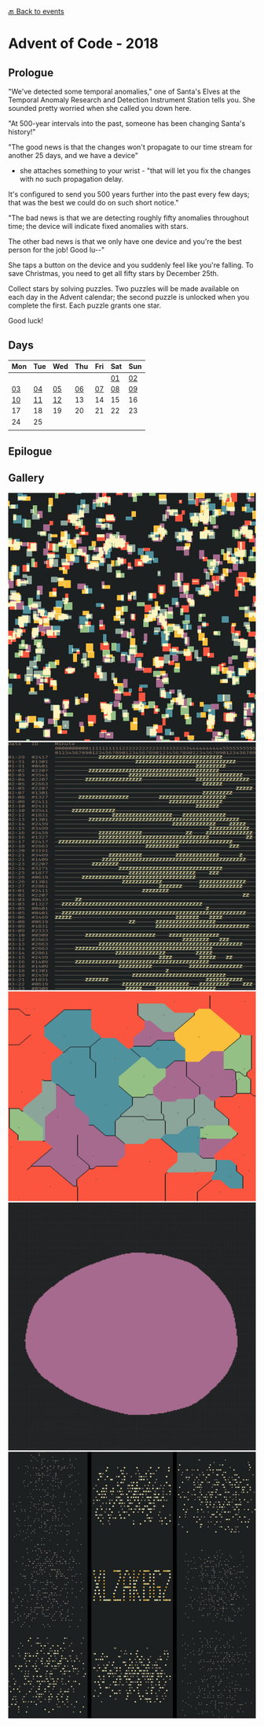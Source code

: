 [:back: Back to events](https://github.com/vladmocanualexandru/advent_of_code)

# Advent of Code - 2018

## Prologue

"We've detected some temporal anomalies," one of Santa's Elves at the Temporal Anomaly Research and Detection Instrument Station tells you. 
She sounded pretty worried when she called you down here. 

"At 500-year intervals into the past, someone has been changing Santa's history!"

"The good news is that the changes won't propagate to our time stream for another 25 days, and we have a device" 
- she attaches something to your wrist - "that will let you fix the changes with no such propagation delay. 

It's configured to send you 500 years further into the past every few days; that was the best we could do on such short notice."

"The bad news is that we are detecting roughly fifty anomalies throughout time; the device will indicate fixed anomalies with stars. 

The other bad news is that we only have one device and you're the best person for the job! Good lu--" 

She taps a button on the device and you suddenly feel like you're falling. To save Christmas, you need to get all fifty stars by December 25th.

Collect stars by solving puzzles. Two puzzles will be made available on each day in the Advent calendar; 
the second puzzle is unlocked when you complete the first. 
Each puzzle grants one star. 

Good luck!

## Days

| Mon | Tue | Wed | Thu | Fri | Sat | Sun |
| --- | --- | --- | --- | --- | --- | --- |
||||||[01](./d01)|[02](./d02)|
|[03](./d03)|[04](./d04)|[05](./d05)|[06](./d06)|[07](./d07)|[08](./d08)|[09](./d09)|
|[10](./d10)|[11](./d11)|[12](./d12)|13|14|15|16|
|17|18|19|20|21|22|23|
|24|25|
||

## Epilogue

## Gallery

![visualization screenshot](./d03/visual.jpg)
![visualization screenshot](./d04/visual.jpg)
![visualization screenshot](./d06/visual_1.jpg)
![visualization screenshot](./d06/visual_2.jpg)
![visualization screenshot](./d10/visual.jpg)